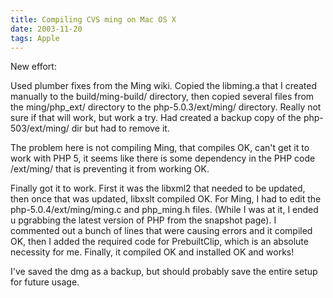 ```yaml
---
title: Compiling CVS ming on Mac OS X
date: 2003-11-20
tags: Apple
---
```

New effort:

Used plumber fixes from the Ming wiki. Copied the libming.a that I created manually to the build/ming-build/ directory, then copied several files from the ming/php_ext/ directory to the php-5.0.3/ext/ming/ directory. Really not sure if that will work, but work a try. Had created a backup copy of the php-503/ext/ming/ dir but had to remove it.

The problem here is not compiling Ming, that compiles OK, can't get it to work with PHP 5, it seems like there is some dependency in the PHP code /ext/ming/ that is preventing it from working OK.

Finally got it to work. First it was the libxml2 that needed to be updated, then once that was updated, libxslt compiled OK. For Ming, I had to edit the php-5.0.4/ext/ming/ming.c and php_ming.h files. (While I was at it, I ended u pgrabbing the latest version of PHP from the snapshot page). I commented out a bunch of lines that were causing errors and it compiled OK, then I added the required code for PrebuiltClip, which is an absolute necessity for me. Finally, it compiled OK and installed OK and works!

I've saved the dmg as a backup, but should probably save the entire setup for future usage.

